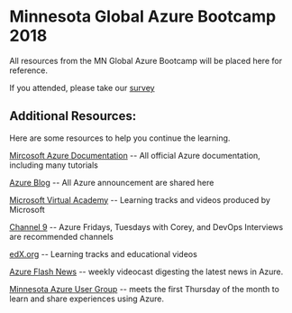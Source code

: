 # Minnesota Global Azure Bootcamp 2018
All resources from the MN Global Azure Bootcamp will be placed here for reference.

If you attended, please take our [survey](http://www.aka.ms/mngab)

## Additional Resources:
Here are some resources to help you continue the learning.

[Mircosoft Azure Documentation](https://docs.microsoft.com/en-us/azure/) -- All official Azure documentation, including many tutorials

[Azure Blog](https://azure.microsoft.com/en-us/blog/) -- All Azure announcement are shared here

[Microsoft Virtual Academy](https://mva.microsoft.com/) -- Learning tracks and videos produced by Microsoft

[Channel 9](https://channel9.msdn.com/) -- Azure Fridays, Tuesdays with Corey, and DevOps Interviews are recommended channels

[edX.org](https://www.edx.org/) -- Learning tracks and educational videos

[Azure Flash News](http://azureflashnews.com/) -- weekly videocast digesting the latest news in Azure.

[Minnesota Azure User Group](https://www.meetup.com/Minneapolis-Azure-Cloud-Computing-Meetup/) -- meets the first Thursday of the month to learn and share experiences using Azure.
